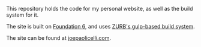 This repository holds the code for my personal website, as well as the
build system for it.

The site is built on [Foundation 6](http://foundation.zurb.com/), and uses
[ZURB's gulp-based build system](https://github.com/zurb/foundation-zurb-template).

The site can be found at [joepaolicelli.com](http://joepaolicelli.com).

